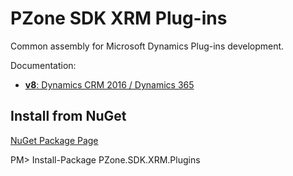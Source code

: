 # PZone SDK XRM Plug-ins
Common assembly for Microsoft Dynamics Plug-ins development.

Documentation:
<ul>
<li><a href="v8/"><b>v8</b>: Dynamics CRM 2016 / Dynamics 365</a></li>
</ul>

## Install from NuGet

<a href="https://preview.nuget.org/packages/PZone.SDK.XRM.Plugins/">NuGet Package Page</a>

PM> Install-Package PZone.SDK.XRM.Plugins
